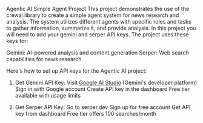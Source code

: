 Agentic AI
Simple Agent Project
This project demonstrates the use of the crewai library to create a simple agent system for news research and analysis. The system utilizes different agents with specific roles and tasks to gather information, summarize it, and provide analysis. In this project you will need to add your gemini and serper API keys.
The project uses these keys for:

Gemini: AI-powered analysis and content generation
Serper: Web search capabilities for news research

Here's how to set up API keys for the Agentic AI project:

1. Get Gemini API Key:
Visit [Google AI Studio](https://makersuite.google.com/app/apikey) (Gemini's developer platform)
Sign in with Google account
Create API key in the dashboard
Free tier available with usage limits

2. Get Serper API Key:
Go to serper.dev
Sign up for free account
Get API key from dashboard
Free tier offers 100 searches/month
